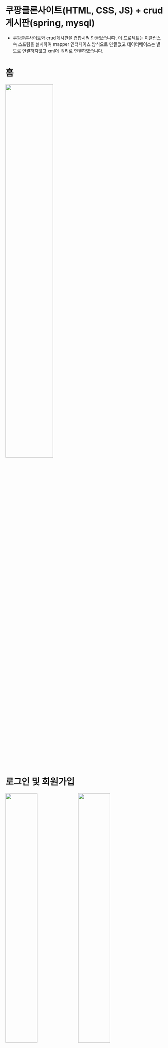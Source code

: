 # 쿠팡클론사이트(HTML, CSS, JS) + crud게시판(spring, mysql)
- 쿠팡클론사이트와 crud게시판을 겹합시켜 만들었습니다.
이 프로젝트는 이클립스 속 스프링을 설치하여 mapper 인터페이스 방식으로 만들었고 데이터베이스는 별도로 연결하지않고 xml에 쿼리로 연결하였습니다.

# 홈
<img src="https://user-images.githubusercontent.com/110903333/212362144-7428467e-dc4e-47ba-92c9-079fbe3554f3.png" width="55%"></img>

# 로그인 및 회원가입
<img src="https://user-images.githubusercontent.com/110903333/212364723-62fc8f86-0c06-4496-8874-d4ac497882ce.png" width="45%"></img>
<img src="https://user-images.githubusercontent.com/110903333/212362771-855fc935-0024-45c2-ab1e-6b4630166377.png" width="45%"></img>

# 회원가입 회원 데이터 Mysql 확인
<img src="https://user-images.githubusercontent.com/110903333/212364806-e41bbff5-9995-4482-b2fa-af70969ebfa9.png" width="40%"></img>
<img src="https://user-images.githubusercontent.com/110903333/212364798-67d04ff1-0080-4d08-bbc0-2fa756bd3077.png" width="40%"></img>

# crud 게시판
<img src="https://user-images.githubusercontent.com/110903333/212365189-845e2b8f-9963-4b58-be2a-92fc08847af1.png" width="20%"></img>
<img src="https://user-images.githubusercontent.com/110903333/212365154-385960a2-5374-40ea-8507-813c68363439.png" width="20%"></img>
<img src="https://user-images.githubusercontent.com/110903333/212365114-a8801320-1688-477e-a32f-b39378bd5401.png" width="20%"></img>
<img src="https://user-images.githubusercontent.com/110903333/212365024-703f94d3-445b-46a5-a908-e57b37280e1f.png" width="20%"></img>

